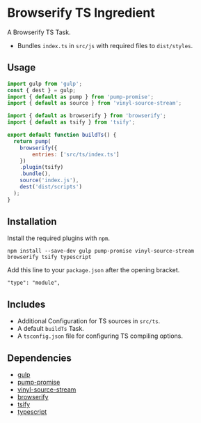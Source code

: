 Browserify TS Ingredient
================================================================================

A Browserify TS Task.

- Bundles `index.ts` in `src/js` with required files to `dist/styles`.

Usage
--------------------------------------------------------------------------------

```javascript
import gulp from 'gulp';
const { dest } = gulp;
import { default as pump } from 'pump-promise';
import { default as source } from 'vinyl-source-stream';

import { default as browserify } from 'browserify';
import { default as tsify } from 'tsify';

export default function buildTs() {
  return pump(
    browserify({
    	entries: ['src/ts/index.ts']
    })
    .plugin(tsify)
    .bundle(),
    source('index.js'),
    dest('dist/scripts')
  );
}

```

Installation
--------------------------------------------------------------------------------

Install the required plugins with `npm`.

`npm install --save-dev gulp pump-promise vinyl-source-stream browserify tsify typescript`

Add this line to your `package.json` after the opening bracket.

`"type": "module",`

Includes
--------------------------------------------------------------------------------

- Additional Configuration for TS sources in `src/ts`.
- A default `buildTs` Task.
- A `tsconfig.json` file for configuring TS compiling options.

Dependencies
--------------------------------------------------------------------------------

- [gulp](https://www.npmjs.com/package/gulp)
- [pump-promise](https://www.npmjs.com/package/pump-promise)
- [vinyl-source-stream](https://www.npmjs.com/package/vinyl-source-stream)
- [browserify](https://www.npmjs.com/package/browserify)
- [tsify](https://www.npmjs.com/package/tsify)
- [typescript](https://www.npmjs.com/package/typescript)
